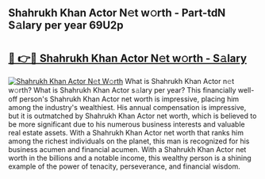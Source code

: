 ## Shahrukh Khan Actor N𝚎t w𝚘rth - Part-tdN S𝚊lary per year 69U2p

# <h2><a href="http://gc3n3da.nevu.top/?p=Shahrukh+Khan+Actor">🔗 👉🔴 Shahrukh Khan Actor N𝚎t w𝚘rth - S𝚊lary</a></h2>

[![Shahrukh Khan Actor N𝚎t W𝚘rth](https://i.imgur.com/Oavwk0R.jpeg)](http://gc3n3da.nevu.top/?p=Shahrukh+Khan+Actor)
What is Shahrukh Khan Actor n𝚎t w𝚘rth? What is Shahrukh Khan Actor s𝚊lary per year?
This financially well-off person's Shahrukh Khan Actor net worth is impressive, placing him among the industry's wealthiest. His annual compensation is impressive, but it is outmatched by Shahrukh Khan Actor net worth, which is believed to be more significant due to his numerous business interests and valuable real estate assets. With a Shahrukh Khan Actor net worth that ranks him among the richest individuals on the planet, this man is recognized for his business acumen and financial acumen. With a Shahrukh Khan Actor net worth in the billions and a notable income, this wealthy person is a shining example of the power of tenacity, perseverance, and financial wisdom.
